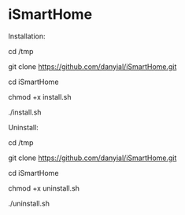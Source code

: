 # iSmartHome

Installation:

cd /tmp

git clone https://github.com/danyial/iSmartHome.git

cd iSmartHome

chmod +x install.sh

./install.sh



Uninstall:

cd /tmp

git clone https://github.com/danyial/iSmartHome.git

cd iSmartHome

chmod +x uninstall.sh

./uninstall.sh
